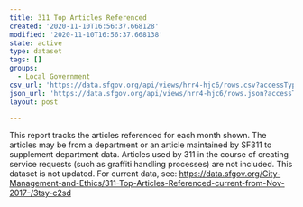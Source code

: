 ```yaml
---
title: 311 Top Articles Referenced
created: '2020-11-10T16:56:37.668128'
modified: '2020-11-10T16:56:37.668138'
state: active
type: dataset
tags: []
groups:
  - Local Government
csv_url: 'https://data.sfgov.org/api/views/hrr4-hjc6/rows.csv?accessType=DOWNLOAD'
json_url: 'https://data.sfgov.org/api/views/hrr4-hjc6/rows.json?accessType=DOWNLOAD'
layout: post

---
```

This report tracks the articles referenced for each month shown. The articles may be from a department or an article maintained by SF311 to supplement department data. Articles used by 311 in the course of creating service requests (such as graffiti handling processes) are not included.
This dataset is not updated.
For current data, see: https://data.sfgov.org/City-Management-and-Ethics/311-Top-Articles-Referenced-current-from-Nov-2017-/3tsy-c2sd
